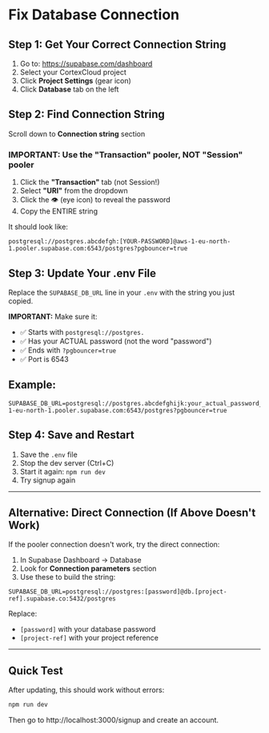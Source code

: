 # Fix Database Connection

## Step 1: Get Your Correct Connection String

1. Go to: https://supabase.com/dashboard
2. Select your CortexCloud project
3. Click **Project Settings** (gear icon)
4. Click **Database** tab on the left

## Step 2: Find Connection String

Scroll down to **Connection string** section

### IMPORTANT: Use the "Transaction" pooler, NOT "Session" pooler

1. Click the **"Transaction"** tab (not Session!)
2. Select **"URI"** from the dropdown
3. Click the 👁️ (eye icon) to reveal the password
4. Copy the ENTIRE string

It should look like:
```
postgresql://postgres.abcdefgh:[YOUR-PASSWORD]@aws-1-eu-north-1.pooler.supabase.com:6543/postgres?pgbouncer=true
```

## Step 3: Update Your .env File

Replace the `SUPABASE_DB_URL` line in your `.env` with the string you just copied.

**IMPORTANT:** Make sure it:
- ✅ Starts with `postgresql://postgres.`
- ✅ Has your ACTUAL password (not the word "password")
- ✅ Ends with `?pgbouncer=true`
- ✅ Port is 6543

## Example:

```env
SUPABASE_DB_URL=postgresql://postgres.abcdefghijk:your_actual_password_here@aws-1-eu-north-1.pooler.supabase.com:6543/postgres?pgbouncer=true
```

## Step 4: Save and Restart

1. Save the `.env` file
2. Stop the dev server (Ctrl+C)
3. Start it again: `npm run dev`
4. Try signup again

---

## Alternative: Direct Connection (If Above Doesn't Work)

If the pooler connection doesn't work, try the direct connection:

1. In Supabase Dashboard → Database
2. Look for **Connection parameters** section
3. Use these to build the string:

```env
SUPABASE_DB_URL=postgresql://postgres:[password]@db.[project-ref].supabase.co:5432/postgres
```

Replace:
- `[password]` with your database password
- `[project-ref]` with your project reference

---

## Quick Test

After updating, this should work without errors:

```bash
npm run dev
```

Then go to http://localhost:3000/signup and create an account.

